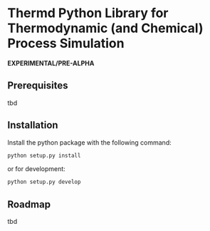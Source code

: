 # Thermd Python Library for Thermodynamic (and Chemical) Process Simulation

**EXPERIMENTAL/PRE-ALPHA**

## Prerequisites

tbd

## Installation

Install the python package with the following command:

```python
python setup.py install
```

or for development:

```python
python setup.py develop
```

## Roadmap

tbd
